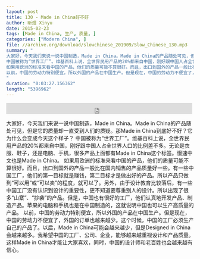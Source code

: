 ```yaml
---
layout: post
title: 130 - Made in China好不好
author: 昕煜 Xinyu
date: 2015-02-23
tags: [Made in China, 生产, 质量, ]
categories: ["Modern China", ]
file: //archive.org/download/slowchinese_201909/Slow_Chinese_130.mp3
summary: "
大家好，今天我们来说一说中国制造，Made in China。Made in China的产品随处可见，但是它的质量却一直受到人们的质疑。那Made in China到底好不好？它为什么会变成今天这个样子？
中国被称为“世界工厂”。维基百科上说，全世界民用产品的20%都来自中国，刚好跟中国人占全世界人口的比例差不多。无论是衣服、鞋子，还是电脑、手机，很多产品上面都有Made in China这个标签。慢速中文也是Made in China。
如果用欧洲的标准来看中国的产品，他们的质量可能不算很好。而且，出口到国外的产品一般比在国内销售的产品质量好一些。有一些中国工厂，他们的第一目标就是赚钱，第二目标才是做出好的产品。所以产品只做到“可以用”或“可以卖”的程度，就可以了。另外，由于设计教育比较落后，有一些中国工厂没有认识到设计的重要性，更不知道要尊重别人的设计。所以出现了很多“山寨”、“抄袭”的产品。但是，中国也有很好的工厂，他们认真地开发产品、制造产品。苹果的电脑和手机也是在中国制造的，这就说明中国也可以生产高质量的产品。
以前，中国的劳动力特别便宜，所以外国的产品在中国生产。但是现在，中国的劳动力不便宜了，外国的订单也越来越少。这个时候，中国的工厂必须生产自己的产品了。以后，Made in China可能会越来越少，但是Designed in China会越来越多。我希望中国的工厂、公司、企业，能够越来越重视设计和产品质量。这样Made in China才能让大家喜欢，同时，中国的设计师和老百姓也会越来越有信心。
"
duration: "0:03:27.156362"
length: "5396962"
---
```


<iframe src="https://archive.org/embed/slowchinese_201909/Slow_Chinese_130.mp3" width="500" height="30" frameborder="0" webkitallowfullscreen="true" mozallowfullscreen="true" allowfullscreen></iframe>

大家好，今天我们来说一说中国制造，Made in China。Made in China的产品随处可见，但是它的质量却一直受到人们的质疑。那Made in China到底好不好？它为什么会变成今天这个样子？
中国被称为“世界工厂”。维基百科上说，全世界民用产品的20%都来自中国，刚好跟中国人占全世界人口的比例差不多。无论是衣服、鞋子，还是电脑、手机，很多产品上面都有Made in China这个标签。慢速中文也是Made in China。
如果用欧洲的标准来看中国的产品，他们的质量可能不算很好。而且，出口到国外的产品一般比在国内销售的产品质量好一些。有一些中国工厂，他们的第一目标就是赚钱，第二目标才是做出好的产品。所以产品只做到“可以用”或“可以卖”的程度，就可以了。另外，由于设计教育比较落后，有一些中国工厂没有认识到设计的重要性，更不知道要尊重别人的设计。所以出现了很多“山寨”、“抄袭”的产品。但是，中国也有很好的工厂，他们认真地开发产品、制造产品。苹果的电脑和手机也是在中国制造的，这就说明中国也可以生产高质量的产品。
以前，中国的劳动力特别便宜，所以外国的产品在中国生产。但是现在，中国的劳动力不便宜了，外国的订单也越来越少。这个时候，中国的工厂必须生产自己的产品了。以后，Made in China可能会越来越少，但是Designed in China会越来越多。我希望中国的工厂、公司、企业，能够越来越重视设计和产品质量。这样Made in China才能让大家喜欢，同时，中国的设计师和老百姓也会越来越有信心。
